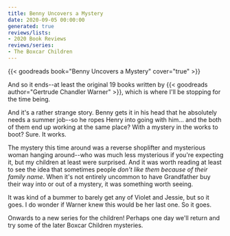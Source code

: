 ```yaml
---
title: Benny Uncovers a Mystery
date: 2020-09-05 00:00:00
generated: true
reviews/lists:
- 2020 Book Reviews
reviews/series:
- The Boxcar Children
---
```

{{< goodreads book="Benny Uncovers a Mystery" cover="true" >}}

And so it ends--at least the original 19 books written by {{< goodreads author="Gertrude Chandler Warner" >}}, which is where I'll be stopping for the time being.  

And it's a rather strange story. Benny gets it in his head that he absolutely needs a summer job--so he ropes Henry into going with him... and the both of them end up working at the same place? With a mystery in the works to boot? Sure. It works.  

<!--more-->

The mystery this time around was a reverse shoplifter and mysterious woman hanging around--who was much less mysterious if you're expecting it, but my children at least were surprised. And it was worth reading at least to see the idea that sometimes people _don't like them because of their family name_. When it's not entirely uncommon to have Grandfather buy their way into or out of a mystery, it was something worth seeing.  

It was kind of a bummer to barely get any of Violet and Jessie, but so it goes. I do wonder if Warner knew this would be her last one. So it goes.  

Onwards to a new series for the children! Perhaps one day we'll return and try some of the later Boxcar Children mysteries.


